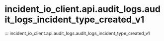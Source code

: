 # incident_io_client.api.audit_logs.audit_logs_incident_type_created_v1

::: incident_io_client.api.audit_logs.audit_logs_incident_type_created_v1
